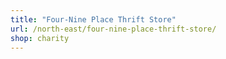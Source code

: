 ```yaml
---
title: "Four-Nine Place Thrift Store"
url: /north-east/four-nine-place-thrift-store/
shop: charity
---
```

